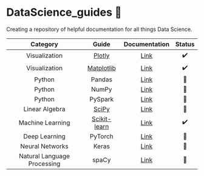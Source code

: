 # DataScience_guides 🚧

Creating a repository of helpful documentation for all things Data Science.

| Category | Guide | Documentation | Status
| :---------------: | :---------------: | :---------------: | :---------------:
| Visualization | [Plotly](https://github.com/mattamx/Python_sheets/blob/abcdc371a29b94932374230d2be6f67d63218f78/Visualization/Plotly.md) | [Link](https://matplotlib.org/2.0.0/index.html) | ✔️
| Visualization | [Matplotlib](https://github.com/mattamx/Python_guides/blob/72055b71711fabd97da6d27eca48c79127190181/Visualization/Matplotlib.md) | [Link](https://plotly.com/python/plotly-express/) | ✔️
| Python | Pandas | [Link](https://pandas.pydata.org/docs/) | 🚧
| Python | NumPy | [Link](https://numpy.org/doc/stable/) | 🚧
| Python | PySpark | [Link](https://spark.apache.org/docs/latest/api/python/) | 🚧
| Linear Algebra | [SciPy](https://github.com/mattamx/DataScience_guides/blob/3e83fb1e272237501dae23606c0e8cc83d7a97fa/Linear%20Algebra/SciPy.md) | [Link](https://docs.scipy.org/doc/scipy/) | 🚧
| Machine Learning | [Scikit-learn](https://github.com/mattamx/Python_guides/blob/8525120156965ceaaddaf43079eef1f1ec45c93a/Machine%20Learning/Scikit-learn.md) | [Link](https://scikit-learn.org/stable/index.html) | ✔️
| Deep Learning | PyTorch | [Link](https://pytorch.org/docs/stable/index.html) | 🚧
| Neural Networks | Keras | [Link](https://keras.io/getting_started/) | 🚧
| Natural Language Processing | spaCy | [Link](https://spacy.io/usage#quickstart) | 🚧
